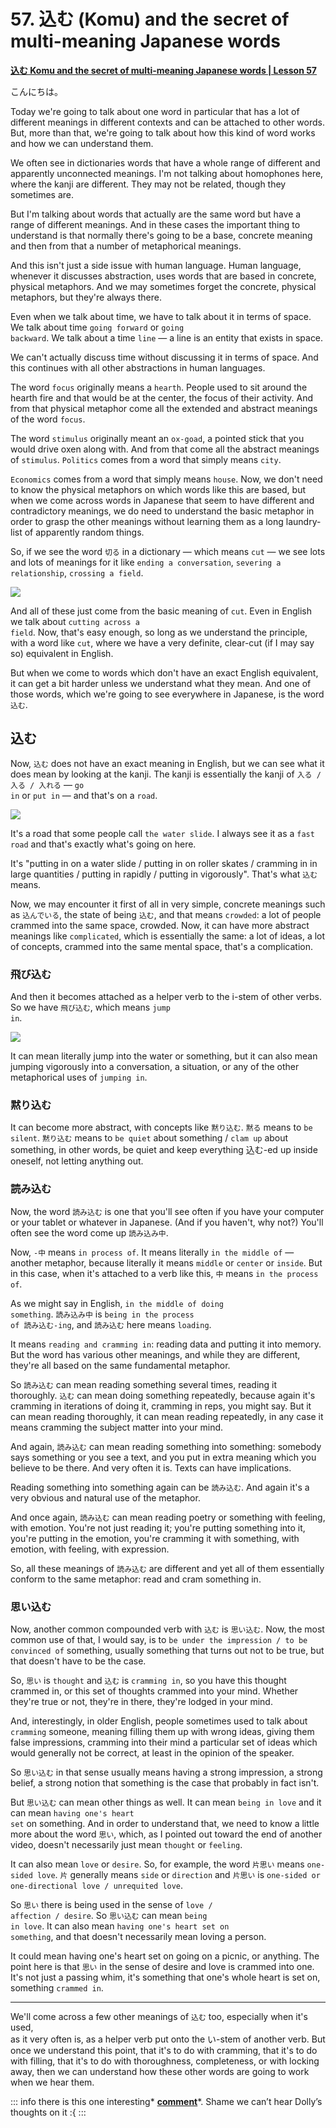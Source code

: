 # **57. 込む (Komu) and the secret of multi-meaning Japanese words**

[**込む Komu and the secret of multi-meaning Japanese words | Lesson 57**](https://www.youtube.com/watch?v=31xnxSFUCiw&list=PLg9uYxuZf8x_A-vcqqyOFZu06WlhnypWj&index=59&pp=iAQB)

こんにちは。

Today we're going to talk about one word in particular that has a lot of different meanings in different contexts and can be attached to other words. But, more than that, we're going to talk about how this kind of word works and how we can understand them.

We often see in dictionaries words that have a whole range of different and apparently unconnected meanings. I'm not talking about homophones here, where the kanji are different. They may not be related, though they sometimes are.

But I'm talking about words that actually are the same word but have a range of different meanings. And in these cases the important thing to understand is that normally there's going to be a base, concrete meaning and then from that a number of metaphorical meanings.

And this isn't just a side issue with human language. Human language, whenever it discusses abstraction, uses words that are based in concrete, physical metaphors. And we may sometimes forget the concrete, physical metaphors, but they're always there.

Even when we talk about time, we have to talk about it in terms of space. We talk about time <code>going forward</code> or <code>going backward</code>. We talk about a time <code>line</code> — a line is an entity that exists in space.

We can't actually discuss time without discussing it in terms of space. And this continues with all other abstractions in human languages.

The word <code>focus</code> originally means a <code>hearth</code>. People used to sit around the hearth fire and that would be at the center, the focus of their activity. And from that physical metaphor come all the extended and abstract meanings of the word <code>focus</code>.

The word <code>stimulus</code> originally meant an <code>ox-goad</code>, a pointed stick that you would drive oxen along with. And from that come all the abstract meanings of <code>stimulus</code>. <code>Politics</code> comes from a word that simply means <code>city</code>.

<code>Economics</code> comes from a word that simply means <code>house</code>. Now, we don't need to know the physical metaphors on which words like this are based, but when we come across words in Japanese that seem to have different and contradictory meanings, we do need to understand the basic metaphor in order to grasp the other meanings without learning them as a long laundry-list of apparently random things.

So, if we see the word <code>切る</code> in a dictionary — which means <code>cut</code> — we see lots and lots of meanings for it like <code>ending a conversation</code>, <code>severing a relationship</code>, <code>crossing a field</code>.

![](image643.webp)

And all of these just come from the basic meaning of <code>cut</code>. Even in English we talk about <code>cutting across a field</code>. Now, that's easy enough, so long as we understand the principle, with a word like <code>cut</code>, where we have a very definite, clear-cut (if I may say so) equivalent in English.

But when we come to words which don't have an exact English equivalent, it can get a bit harder unless we understand what they mean. And one of those words, which we're going to see everywhere in Japanese, is the word <code>込む</code>.

## 込む

Now, <code>込む</code> does not have an exact meaning in English, but we can see what it does mean by looking at the kanji. The kanji is essentially the kanji of <code>入る / 入る / 入れる</code>  — <code>go in</code> or <code>put in</code> — and that's on a <code>road</code>.

![](image347.webp)

It's a road that some people call <code>the water slide</code>. I always see it as a <code>fast road</code> and that's exactly what's going on here.

It's "putting in on a water slide / putting in on roller skates / cramming in in large quantities / putting in rapidly / putting in vigorously". That's what <code>込む</code> means.

Now, we may encounter it first of all in very simple, concrete meanings such as <code>込んでいる</code>, the state of being <code>込む</code>, and that means <code>crowded</code>: a lot of people crammed into the same space, crowded. Now, it can have more abstract meanings like <code>complicated</code>, which is essentially the same: a lot of ideas, a lot of concepts, crammed into the same mental space, that's a complication.

### 飛び込む

And then it becomes attached as a helper verb to the i-stem of other verbs. So we have <code>飛び込む</code>, which means <code>jump in</code>.

![](image752.webp)

It can mean literally jump into the water or something, but it can also mean jumping vigorously into a conversation, a situation, or any of the other metaphorical uses of <code>jumping in</code>.

### 黙り込む

It can become more abstract, with concepts like <code>黙り込む</code>. <code>黙る</code> means to <code>be silent</code>. <code>黙り込む</code> means to <code>be quiet</code> about something / <code>clam up</code> about something, in other words, be quiet and keep everything 込む-ed up inside oneself, not letting anything out.

### 読み込む

Now, the word <code>読み込む</code> is one that you'll see often if you have your computer or your tablet or whatever in Japanese. (And if you haven't, why not?) You'll often see the word come up <code>読み込み中</code>.

Now, <code>-中</code> means <code>in process of</code>. It means literally <code>in the middle of</code> — another metaphor, because literally it means <code>middle</code> or <code>center</code> or <code>inside</code>. But in this case, when it's attached to a verb like this, <code>中</code> means <code>in the process of</code>.

As we might say in English, <code>in the middle of doing something</code>. <code>読み込み中</code> is <code>being in the process of 読み込む-ing</code>, and <code>読み込む</code> here means <code>loading</code>.

It means <code>reading and cramming in</code>: reading data and putting it into memory. But the word has various other meanings, and while they are different, they're all based on the same fundamental metaphor.

So <code>読み込む</code> can mean reading something several times, reading it thoroughly. <code>込む</code> can mean doing something repeatedly, because again it's cramming in iterations of doing it, cramming in reps, you might say. But it can mean reading thoroughly, it can mean reading repeatedly, in any case it means cramming the subject matter into your mind.

And again, <code>読み込む</code> can mean reading something into something: somebody says something or you see a text, and you put in extra meaning which you believe to be there. And very often it is. Texts can have implications.

Reading something into something again can be <code>読み込む</code>. And again it's a very obvious and natural use of the metaphor.

And once again, <code>読み込む</code> can mean reading poetry or something with feeling, with emotion. You're not just reading it; you're putting something into it, you're putting in the emotion, you're cramming it with something, with emotion, with feeling, with expression.

So, all these meanings of <code>読み込む</code> are different and yet all of them essentially conform to the same metaphor: read and cram something in.

### 思い込む

Now, another common compounded verb with <code>込む</code> is <code>思い込む</code>. Now, the most common use of that, I would say, is to <code>be under the impression / to be convinced of</code> something, usually something that turns out not to be true, but that doesn't have to be the case.

So, <code>思い</code> is <code>thought</code> and <code>込む</code> is <code>cramming in</code>, so you have this thought crammed in, or this set of thoughts crammed into your mind. Whether they're true or not, they're in there, they're lodged in your mind.

And, interestingly, in older English, people sometimes used to talk about <code>cramming</code> someone, meaning filling them up with wrong ideas, giving them false impressions, cramming into their mind a particular set of ideas which would generally not be correct, at least in the opinion of the speaker.

So <code>思い込む</code> in that sense usually means having a strong impression, a strong belief, a strong notion that something is the case that probably in fact isn't.

But <code>思い込む</code> can mean other things as well. It can mean <code>being in love</code> and it can mean <code>having one's heart set</code> on something. And in order to understand that, we need to know a little more about the word <code>思い</code>, which, as I pointed out toward the end of another video, doesn't necessarily just mean <code>thought</code> or <code>feeling</code>.

It can also mean <code>love</code> or <code>desire</code>. So, for example, the word <code>片思い</code> means <code>one-sided love</code>. <code>片</code> generally means <code>side</code> or <code>direction</code> and <code>片思い</code> is <code>one-sided or one-directional love / unrequited love</code>.

So <code>思い</code> there is being used in the sense of <code>love / affection / desire</code>. So <code>思い込む</code> can mean <code>being in love</code>. It can also mean <code>having one's heart set on something</code>, and that doesn't necessarily mean loving a person.

It could mean having one's heart set on going on a picnic, or anything. The point here is that <code>思い</code> in the sense of desire and love is crammed into one.
It's not just a passing whim, it's something that one's whole heart is set on,  
something <code>crammed in</code>.

---

We'll come across a few other meanings of <code>込む</code> too, especially when it's used,  
as it very often is, as a helper verb put onto the い-stem of another verb. But once we understand this point, that it's to do with cramming, that it's to do with filling, that it's to do with thoroughness, completeness, or with locking away, then we can understand how these other words are going to work when we hear them.

::: info
there is this one interesting* [**comment**](https://www.youtube.com/watch?v=31xnxSFUCiw&lc=Ugx7rl5ZlBI3QADLH3R4AaABAg&ab_channel=OrganicJapanesewithCureDolly)*. Shame we can’t hear Dolly’s thoughts on it :{
:::
